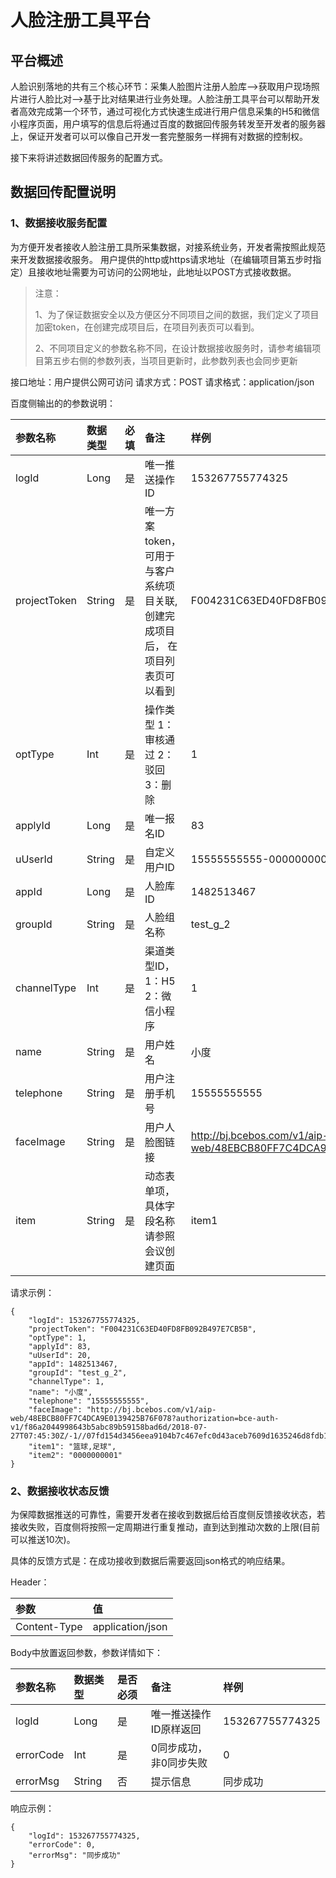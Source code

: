 # 人脸注册工具平台

## 平台概述

人脸识别落地的共有三个核心环节：采集人脸图片注册人脸库—>获取用户现场照片进行人脸比对—>基于比对结果进行业务处理。人脸注册工具平台可以帮助开发者高效完成第一个环节，通过可视化方式快速生成进行用户信息采集的H5和微信小程序页面，用户填写的信息后将通过百度的数据回传服务转发至开发者的服务器上，保证开发者可以可以像自己开发一套完整服务一样拥有对数据的控制权。

 接下来将讲述数据回传服务的配置方式。

## 数据回传配置说明

### 1、数据接收服务配置

为方便开发者接收人脸注册工具所采集数据，对接系统业务，开发者需按照此规范来开发数据接收服务。 用户提供的http或https请求地址（在编辑项目第五步时指定）且接收地址需要为可访问的公网地址，此地址以POST方式接收数据。

> 注意：
>
> 1、为了保证数据安全以及方便区分不同项目之间的数据，我们定义了项目加密token，在创建完成项目后，在项目列表页可以看到。
>
> 2、不同项目定义的参数名称不同，在设计数据接收服务时，请参考编辑项目第五步右侧的参数列表，当项目更新时，此参数列表也会同步更新

接口地址：用户提供公网可访问 请求方式：POST 请求格式：application/json

百度侧输出的的参数说明：

| 参数名称     | 数据类型 | 必填 | 备注                                                         | 样例                                                     |
| :----------- | :------- | :--- | :----------------------------------------------------------- | :------------------------------------------------------- |
| logId        | Long     | 是   | 唯一推送操作ID                                               | 153267755774325                                          |
| projectToken | String   | 是   | 唯一方案token， 可用于与客户系统项目关联, 创建完成项目后， 在项目列表页可以看到 | F004231C63ED40FD8FB092B497E7CB5B                         |
| optType      | Int      | 是   | 操作类型 1：审核通过 2：驳回 3：删除                         | 1                                                        |
| applyId      | Long     | 是   | 唯一报名ID                                                   | 83                                                       |
| uUserId      | String   | 是   | 自定义用户ID                                                 | 15555555555-0000000001                                   |
| appId        | Long     | 是   | 人脸库ID                                                     | 1482513467                                               |
| groupId      | String   | 是   | 人脸组名称                                                   | test_g_2                                                 |
| channelType  | Int      | 是   | 渠道类型ID，1：H5 2：微信小程序                              | 1                                                        |
| name         | String   | 是   | 用户姓名                                                     | 小度                                                     |
| telephone    | String   | 是   | 用户注册手机号                                               | 15555555555                                              |
| faceImage    | String   | 是   | 用户人脸图链接                                               | http://bj.bcebos.com/v1/aip-web/48EBCB80FF7C4DCA9E013942 |
| item         | String   | 是   | 动态表单项，具体字段名称 请参照会议创建页面                  | item1                                                    |

请求示例：

```
{
	"logId": 153267755774325,
	"projectToken": "F004231C63ED40FD8FB092B497E7CB5B",
	"optType": 1,
	"applyId": 83,
	"uUserId": 20,
	"appId": 1482513467,
	"groupId": "test_g_2",
	"channelType": 1,
	"name": "小度",
	"telephone": "15555555555",
	"faceImage": "http://bj.bcebos.com/v1/aip-web/48EBCB80FF7C4DCA9E0139425B76F078?authorization=bce-auth-v1/f86a2044998643b5abc89b59158bad6d/2018-07-27T07:45:30Z/-1//07fd154d3456eea9104b7c467efc0d43aceb7609d1635246d8fdb1272b0cea30",
	"item1": "篮球,足球",
	"item2": "0000000001"
}
```

### 2、数据接收状态反馈

为保障数据推送的可靠性，需要开发者在接收到数据后给百度侧反馈接收状态，若接收失败，百度侧将按照一定周期进行重复推动，直到达到推动次数的上限(目前可以推送10次)。

具体的反馈方式是：在成功接收到数据后需要返回json格式的响应结果。

Header：

| 参数         | 值               |
| :----------- | :--------------- |
| Content-Type | application/json |

Body中放置返回参数，参数详情如下：

| 参数名称  | 数据类型 | 是否必须 | 备注                   | 样例            |
| :-------- | :------- | :------- | :--------------------- | :-------------- |
| logId     | Long     | 是       | 唯一推送操作ID原样返回 | 153267755774325 |
| errorCode | Int      | 是       | 0同步成功，非0同步失败 | 0               |
| errorMsg  | String   | 否       | 提示信息               | 同步成功        |

响应示例：

```
{
	"logId": 153267755774325,
	"errorCode": 0,
	"errorMsg": "同步成功"
}
```